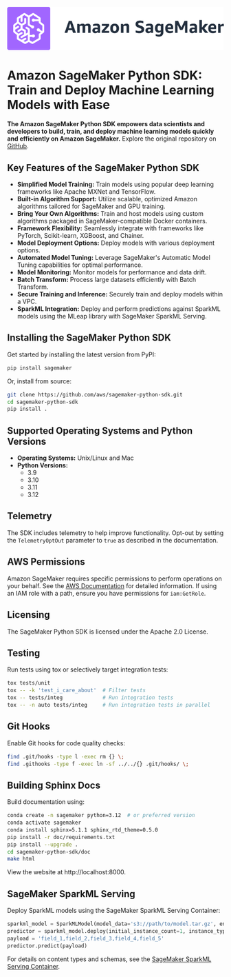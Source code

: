 ![SageMaker Banner](https://github.com/aws/sagemaker-python-sdk/raw/master/branding/icon/sagemaker-banner.png)

# Amazon SageMaker Python SDK: Train and Deploy Machine Learning Models with Ease

**The Amazon SageMaker Python SDK empowers data scientists and developers to build, train, and deploy machine learning models quickly and efficiently on Amazon SageMaker.** Explore the original repository on [GitHub](https://github.com/aws/sagemaker-python-sdk).

## Key Features of the SageMaker Python SDK

*   **Simplified Model Training:** Train models using popular deep learning frameworks like Apache MXNet and TensorFlow.
*   **Built-in Algorithm Support:** Utilize scalable, optimized Amazon algorithms tailored for SageMaker and GPU training.
*   **Bring Your Own Algorithms:**  Train and host models using custom algorithms packaged in SageMaker-compatible Docker containers.
*   **Framework Flexibility:** Seamlessly integrate with frameworks like PyTorch, Scikit-learn, XGBoost, and Chainer.
*   **Model Deployment Options:**  Deploy models with various deployment options.
*   **Automated Model Tuning:**  Leverage SageMaker's Automatic Model Tuning capabilities for optimal performance.
*   **Model Monitoring:** Monitor models for performance and data drift.
*   **Batch Transform:** Process large datasets efficiently with Batch Transform.
*   **Secure Training and Inference:** Securely train and deploy models within a VPC.
*   **SparkML Integration:** Deploy and perform predictions against SparkML models using the MLeap library with SageMaker SparkML Serving.

## Installing the SageMaker Python SDK

Get started by installing the latest version from PyPI:

```bash
pip install sagemaker
```

Or, install from source:

```bash
git clone https://github.com/aws/sagemaker-python-sdk.git
cd sagemaker-python-sdk
pip install .
```

## Supported Operating Systems and Python Versions

*   **Operating Systems:** Unix/Linux and Mac
*   **Python Versions:**
    *   3.9
    *   3.10
    *   3.11
    *   3.12

## Telemetry

The SDK includes telemetry to help improve functionality. Opt-out by setting the ``TelemetryOptOut`` parameter to ``true`` as described in the documentation.

## AWS Permissions

Amazon SageMaker requires specific permissions to perform operations on your behalf. See the [AWS Documentation](https://docs.aws.amazon.com/sagemaker/latest/dg/sagemaker-roles.html) for detailed information. If using an IAM role with a path, ensure you have permissions for `iam:GetRole`.

## Licensing

The SageMaker Python SDK is licensed under the Apache 2.0 License.

## Testing

Run tests using tox or selectively target integration tests:

```bash
tox tests/unit
tox -- -k 'test_i_care_about'  # Filter tests
tox -- tests/integ             # Run integration tests
tox -- -n auto tests/integ     # Run integration tests in parallel
```

## Git Hooks

Enable Git hooks for code quality checks:

```bash
find .git/hooks -type l -exec rm {} \;
find .githooks -type f -exec ln -sf ../../{} .git/hooks/ \;
```

## Building Sphinx Docs

Build documentation using:

```bash
conda create -n sagemaker python=3.12  # or preferred version
conda activate sagemaker
conda install sphinx=5.1.1 sphinx_rtd_theme=0.5.0
pip install -r doc/requirements.txt
pip install --upgrade .
cd sagemaker-python-sdk/doc
make html
```

View the website at http://localhost:8000.

## SageMaker SparkML Serving

Deploy SparkML models using the SageMaker SparkML Serving Container:

```python
sparkml_model = SparkMLModel(model_data='s3://path/to/model.tar.gz', env={'SAGEMAKER_SPARKML_SCHEMA': schema})
predictor = sparkml_model.deploy(initial_instance_count=1, instance_type='ml.c4.xlarge')
payload = 'field_1,field_2,field_3,field_4,field_5'
predictor.predict(payload)
```

For details on content types and schemas, see the  [SageMaker SparkML Serving Container](https://github.com/aws/sagemaker-sparkml-serving-container).